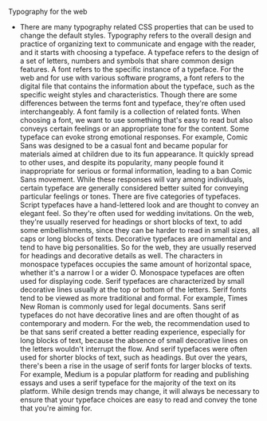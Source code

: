 Typography for the web
- There are many typography related CSS properties that can be used to change the default styles. Typography refers to the overall design and practice of organizing text to communicate and engage with the reader, and it starts with choosing a typeface. A typeface refers to the design of a set of letters, numbers and symbols that share common design features. A font refers to the specific instance of a typeface. For the web and for use with various software programs, a font refers to the digital file that contains the information about the typeface, such as the specific weight styles and characteristics. Though there are some differences between the terms font and typeface, they're often used interchangeably. A font family is a collection of related fonts. When choosing a font, we want to use something that's easy to read but also conveys certain feelings or an appropriate tone for the content. Some typeface can evoke strong emotional responses. For example, Comic Sans was designed to be a casual font and became popular for materials aimed at children due to its fun appearance. It quickly spread to other uses, and despite its popularity, many people found it inappropriate for serious or formal information, leading to a ban Comic Sans movement. While these responses will vary among individuals, certain typeface are generally considered better suited for conveying particular feelings or tones. There are five categories of typefaces. Script typefaces have a hand-lettered look and are thought to convey an elegant feel. So they're often used for wedding invitations. On the web, they're usually reserved for headings or short blocks of text, to add some embellishments, since they can be harder to read in small sizes, all caps or long blocks of texts. Decorative typefaces are ornamental and tend to have big personalities. So for the web, they are usually reserved for headings and decorative details as well. The characters in monospace typefaces occupies the same amount of horizontal space, whether it's a narrow I or a wider O. Monospace typefaces are often used for displaying code. Serif typefaces are characterized by small decorative lines usually at the top or bottom of the letters. Serif fonts tend to be viewed as more traditional and formal. For example, Times New Roman is commonly used for legal documents. Sans serif typefaces do not have decorative lines and are often thought of as contemporary and modern. For the web, the recommendation used to be that sans serif created a better reading experience, especially for long blocks of text, because the absence of small decorative lines on the letters wouldn't interrupt the flow. And serif typefaces were often used for shorter blocks of text, such as headings. But over the years, there's been a rise in the usage of serif fonts for larger blocks of texts. For example, Medium is a popular platform for reading and publishing essays and uses a serif typeface for the majority of the text on its platform. While design trends may change, it will always be necessary to ensure that your typeface choices are easy to read and convey the tone that you're aiming for.